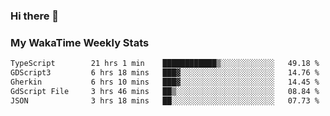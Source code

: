 ### Hi there 👋

<!--
**royschrauwen/royschrauwen** is a ✨ _special_ ✨ repository because its `README.md` (this file) appears on your GitHub profile.

Here are some ideas to get you started:

- 🔭 I’m currently working on ...
- 🌱 I’m currently learning ...
- 👯 I’m looking to collaborate on ...
- 🤔 I’m looking for help with ...
- 💬 Ask me about ...
- 📫 How to reach me: ...
- 😄 Pronouns: ...
- ⚡ Fun fact: ...
-->


### My WakaTime Weekly Stats
<!--START_SECTION:waka-->

```txt
TypeScript        21 hrs 1 min    ████████████▒░░░░░░░░░░░░   49.18 %
GDScript3         6 hrs 18 mins   ███▓░░░░░░░░░░░░░░░░░░░░░   14.76 %
Gherkin           6 hrs 10 mins   ███▓░░░░░░░░░░░░░░░░░░░░░   14.45 %
GdScript File     3 hrs 46 mins   ██▒░░░░░░░░░░░░░░░░░░░░░░   08.84 %
JSON              3 hrs 18 mins   ██░░░░░░░░░░░░░░░░░░░░░░░   07.73 %
```

<!--END_SECTION:waka-->
